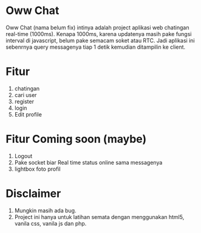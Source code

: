 # Oww Chat
Oww Chat (nama belum fix) intinya adalah project aplikasi web chatingan real-time (1000ms). Kenapa 1000ms, karena updatenya masih pake fungsi interval di javascript, belum pake semacam soket atau RTC. Jadi aplikasi ini sebenrnya query messagenya tiap 1 detik kemudian ditampilin ke client. 

# Fitur
1. chatingan
2. cari user
3. register
4. login
5. Edit profile

# Fitur Coming soon (maybe)
1. Logout
2. Pake socket biar Real time status online sama messagenya
3. lightbox foto profil

# Disclaimer
1. Mungkin masih ada bug. 
2. Project ini hanya untuk latihan semata dengan menggunakan html5, vanila css, vanila js dan php. 

